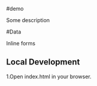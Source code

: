 #demo

Some description

#Data

Inline forms

## Local Development

1.Open index.html in your browser.
